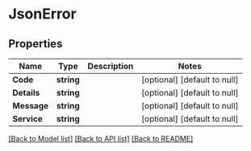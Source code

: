 # JsonError

## Properties
Name | Type | Description | Notes
------------ | ------------- | ------------- | -------------
**Code** | **string** |  | [optional] [default to null]
**Details** | **string** |  | [optional] [default to null]
**Message** | **string** |  | [optional] [default to null]
**Service** | **string** |  | [optional] [default to null]

[[Back to Model list]](../README.md#documentation-for-models) [[Back to API list]](../README.md#documentation-for-api-endpoints) [[Back to README]](../README.md)

